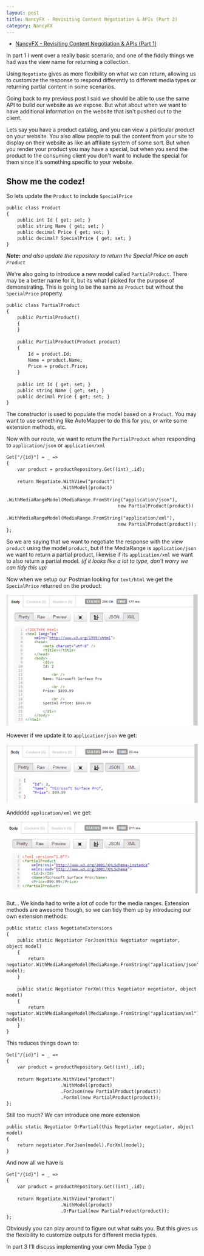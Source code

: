 ```yaml
---
layout: post
title: NancyFX - Revisiting Content Negotiation & APIs (Part 2)
category: NancyFX
---
```



- [NancyFX - Revisiting Content Negotiation & APIs (Part 1)](/2013/04/nancyfx-revisiting-content-negotiation-and-apis-part-1/)

In part 1 I went over a really basic scenario, and one of the fiddly things we had was the view name for returning a collection.

Using `Negotiate` gives as more flexibility on what we can return, allowing us to customize the response to respond differently to different media types or returning partial content in some scenarios.

Going back to my previous post I said we should be able to use the same API to build our website as we expose. But what about when we want to have additional information on the website that isn't pushed out to the client.

Lets say you have a product catalog, and you can view a particular product on your website. You also allow people to pull the content from your site to display on their website as like an affiliate system of some sort. But when you render your product you may have a special, but when you send the product to the consuming client you don't want to include the special for them since it's something specific to your website.

## Show me the codez!

So lets update the `Product` to include `SpecialPrice`
	
	public class Product
	{
	    public int Id { get; set; }
	    public string Name { get; set; }
	    public decimal Price { get; set; }
	    public decimal? SpecialPrice { get; set; }
	}

***Note:** and also update the repository to return the Special Price on each `Product`*

We're also going to introduce a new model called `PartialProduct`. There may be a better name for it, but its what I picked for the purpose of demonstrating. This is going to be the same as `Product` but without the `SpecialPrice` property.

	public class PartialProduct
	{
	    public PartialProduct()
	    {
	    }
	
	    public PartialProduct(Product product)
	    {
	        Id = product.Id;
	        Name = product.Name;
	        Price = product.Price;
	    }
	
	    public int Id { get; set; }
	    public string Name { get; set; }
	    public decimal Price { get; set; }
	}

The constructor is used to populate the model based on a `Product`. You may want to use something like AutoMapper to do this for you, or write some extension methods, etc.

Now with our route, we want to return the `PartialProduct` when responding to `application/json` or `application/xml`

	Get["/{id}"] = _ =>
	{
	    var product = productRepository.Get((int)_.id);
	
	    return Negotiate.WithView("product")
	                    .WithModel(product)
	                    .WithMediaRangeModel(MediaRange.FromString("application/json"),
	                                         new PartialProduct(product))
	                    .WithMediaRangeModel(MediaRange.FromString("application/xml"),
	                                         new PartialProduct(product));
	};

So we are saying that we want to negotiate the response with the view `product` using the model `product`, but if the MediaRange is `application/json` we want to return a partial product, likewise if its `application/xml` we want to also return a partial model. *(if it looks like a lot to type, don't worry we can tidy this up)*

Now when we setup our Postman looking for `text/html` we get the `SpecialPrice` returned on the product:

![](/images/nancyfx-conneg-updated-part2-1.png)

However if we update it to `application/json` we get:

![](/images/nancyfx-conneg-updated-part2-2.png)

Anddddd `application/xml` we get:

![](/images/nancyfx-conneg-updated-part2-3.png)

But... We kinda had to write a lot of code for the media ranges. Extension methods are awesome though, so we can tidy them up by introducing our own extension methods:

	public static class NegotiateExtensions
	{
	    public static Negotiator ForJson(this Negotiator negotiator, object model)
	    {
	        return negotiator.WithMediaRangeModel(MediaRange.FromString("application/json"), model);
	    }
	
	    public static Negotiator ForXml(this Negotiator negotiator, object model)
	    {
	        return negotiator.WithMediaRangeModel(MediaRange.FromString("application/xml"), model);
	    }
	}	

This reduces things down to:

	Get["/{id}"] = _ =>
	{
	    var product = productRepository.Get((int)_.id);
	
	    return Negotiate.WithView("product")
	                    .WithModel(product)
	                    .ForJson(new PartialProduct(product))
	                    .ForXml(new PartialProduct(product));
	};

Still too much? We can introduce one more extension

	public static Negotiator OrPartial(this Negotiator negotiator, object model)
	{
	    return negotiator.ForJson(model).ForXml(model);
	}

And now all we have is
	
	Get["/{id}"] = _ =>
	{
	    var product = productRepository.Get((int)_.id);
	
	    return Negotiate.WithView("product")
	                    .WithModel(product)
	                    .OrPartial(new PartialProduct(product));
	};

Obviously you can play around to figure out what suits you. But this gives us the flexibility to customize outputs for different media types. 

In part 3 I'll discuss implementing your own Media Type :)